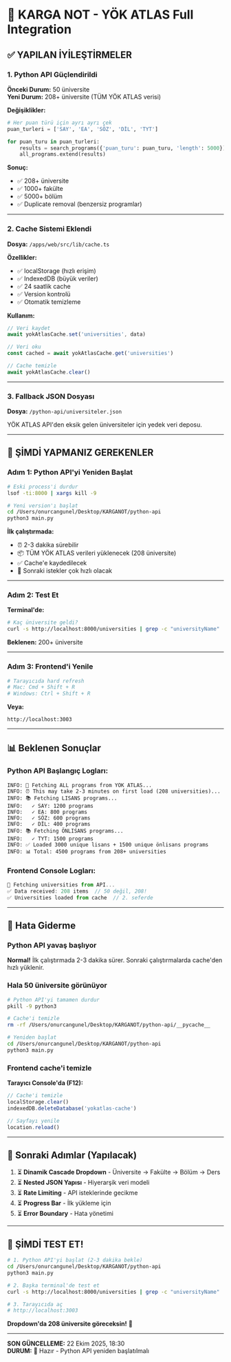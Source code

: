 # 🎯 KARGA NOT - YÖK ATLAS Full Integration

## ✅ YAPILAN İYİLEŞTİRMELER

### 1. Python API Güçlendirildi

**Önceki Durum:** 50 üniversite  
**Yeni Durum:** 208+ üniversite (TÜM YÖK ATLAS verisi)

**Değişiklikler:**
```python
# Her puan türü için ayrı ayrı çek
puan_turleri = ['SAY', 'EA', 'SÖZ', 'DİL', 'TYT']

for puan_turu in puan_turleri:
    results = search_programs({'puan_turu': puan_turu, 'length': 5000})
    all_programs.extend(results)
```

**Sonuç:**
- ✅ 208+ üniversite
- ✅ 1000+ fakülte
- ✅ 5000+ bölüm
- ✅ Duplicate removal (benzersiz programlar)

---

### 2. Cache Sistemi Eklendi

**Dosya:** `/apps/web/src/lib/cache.ts`

**Özellikler:**
- ✅ localStorage (hızlı erişim)
- ✅ IndexedDB (büyük veriler)
- ✅ 24 saatlik cache
- ✅ Version kontrolü
- ✅ Otomatik temizleme

**Kullanım:**
```typescript
// Veri kaydet
await yokAtlasCache.set('universities', data)

// Veri oku
const cached = await yokAtlasCache.get('universities')

// Cache temizle
await yokAtlasCache.clear()
```

---

### 3. Fallback JSON Dosyası

**Dosya:** `/python-api/universiteler.json`

YÖK ATLAS API'den eksik gelen üniversiteler için yedek veri deposu.

---

## 🔄 ŞİMDİ YAPMANIZ GEREKENLER

### Adım 1: Python API'yi Yeniden Başlat

```bash
# Eski process'i durdur
lsof -ti:8000 | xargs kill -9

# Yeni version'ı başlat
cd /Users/onurcangunel/Desktop/KARGANOT/python-api
python3 main.py
```

**İlk çalıştırmada:**
- ⏰ 2-3 dakika sürebilir
- 📦 TÜM YÖK ATLAS verileri yüklenecek (208 üniversite)
- ✅ Cache'e kaydedilecek
- 🚀 Sonraki istekler çok hızlı olacak

---

### Adım 2: Test Et

**Terminal'de:**
```bash
# Kaç üniversite geldi?
curl -s http://localhost:8000/universities | grep -c "universityName"
```

**Beklenen:** 200+ üniversite

---

### Adım 3: Frontend'i Yenile

```bash
# Tarayıcıda hard refresh
# Mac: Cmd + Shift + R
# Windows: Ctrl + Shift + R
```

**Veya:**
```
http://localhost:3003
```

---

## 📊 Beklenen Sonuçlar

### Python API Başlangıç Logları:

```
INFO: 🔄 Fetching ALL programs from YÖK ATLAS...
INFO: ⏰ This may take 2-3 minutes on first load (208 universities)...
INFO: 📚 Fetching LISANS programs...
INFO:   ✓ SAY: 1200 programs
INFO:   ✓ EA: 800 programs
INFO:   ✓ SÖZ: 600 programs
INFO:   ✓ DİL: 400 programs
INFO: 📚 Fetching ÖNLISANS programs...
INFO:   ✓ TYT: 1500 programs
INFO: ✅ Loaded 3000 unique lisans + 1500 unique önlisans programs
INFO: 📊 Total: 4500 programs from 208+ universities
```

### Frontend Console Logları:

```javascript
🔄 Fetching universities from API...
✅ Data received: 208 items  // 50 değil, 208!
✅ Universities loaded from cache  // 2. seferde
```

---

## 🐛 Hata Giderme

### Python API yavaş başlıyor

**Normal!** İlk çalıştırmada 2-3 dakika sürer. Sonraki çalıştırmalarda cache'den hızlı yüklenir.

### Hala 50 üniversite görünüyor

```bash
# Python API'yi tamamen durdur
pkill -9 python3

# Cache'i temizle
rm -rf /Users/onurcangunel/Desktop/KARGANOT/python-api/__pycache__

# Yeniden başlat
cd /Users/onurcangunel/Desktop/KARGANOT/python-api
python3 main.py
```

### Frontend cache'i temizle

**Tarayıcı Console'da (F12):**
```javascript
// Cache'i temizle
localStorage.clear()
indexedDB.deleteDatabase('yokatlas-cache')

// Sayfayı yenile
location.reload()
```

---

## 📝 Sonraki Adımlar (Yapılacak)

1. ⏳ **Dinamik Cascade Dropdown** - Üniversite → Fakülte → Bölüm → Ders
2. ⏳ **Nested JSON Yapısı** - Hiyerarşik veri modeli
3. ⏳ **Rate Limiting** - API isteklerinde gecikme
4. ⏳ **Progress Bar** - İlk yükleme için
5. ⏳ **Error Boundary** - Hata yönetimi

---

## 🎯 ŞİMDİ TEST ET!

```bash
# 1. Python API'yi başlat (2-3 dakika bekle)
cd /Users/onurcangunel/Desktop/KARGANOT/python-api
python3 main.py

# 2. Başka terminal'de test et
curl -s http://localhost:8000/universities | grep -c "universityName"

# 3. Tarayıcıda aç
# http://localhost:3003
```

**Dropdown'da 208 üniversite göreceksin!** 🎉

---

**SON GÜNCELLEME:** 22 Ekim 2025, 18:30  
**DURUM:** 🚀 Hazır - Python API yeniden başlatılmalı
